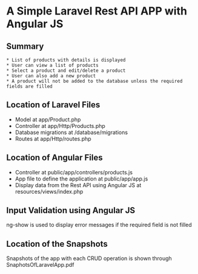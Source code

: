 # A Simple Laravel Rest API APP with Angular JS

## Summary
    * List of products with details is displayed 
    * User can view a list of products
    * Select a product and edit/delete a product
    * User can also add a new product
    * A product will not be added to the database unless the required fields are filled

## Location of Laravel Files

* Model at app/Product.php
* Controller at app/Http/Products.php
* Database migrations at /database/migrations
* Routes at app/Http/routes.php


## Location of Angular Files

* Controller at public/app/controllers/products.js
* App file to define the application at public/app/app.js
* Display data from the Rest API using Angular JS at resources/views/index.php

## Input Validation using Angular JS

ng-show is used to display error messages if the required field is not filled 

## Location of the Snapshots

Snapshots of the app with each CRUD operation is shown through SnaphotsOfLaravelApp.pdf


